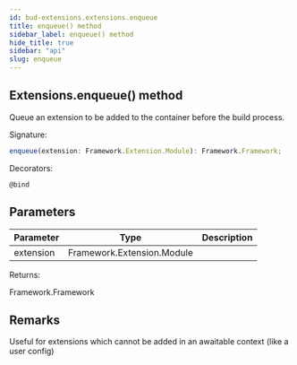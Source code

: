 ```yaml
---
id: bud-extensions.extensions.enqueue
title: enqueue() method
sidebar_label: enqueue() method
hide_title: true
sidebar: "api"
slug: enqueue
---
```


## Extensions.enqueue() method

Queue an extension to be added to the container before the build process.

Signature:

```typescript
enqueue(extension: Framework.Extension.Module): Framework.Framework;
```

Decorators:

`@bind`

## Parameters

| Parameter | Type                       | Description |
| --------- | -------------------------- | ----------- |
| extension | Framework.Extension.Module |             |

Returns:

Framework.Framework

## Remarks

Useful for extensions which cannot be added in an awaitable context (like a user config)
